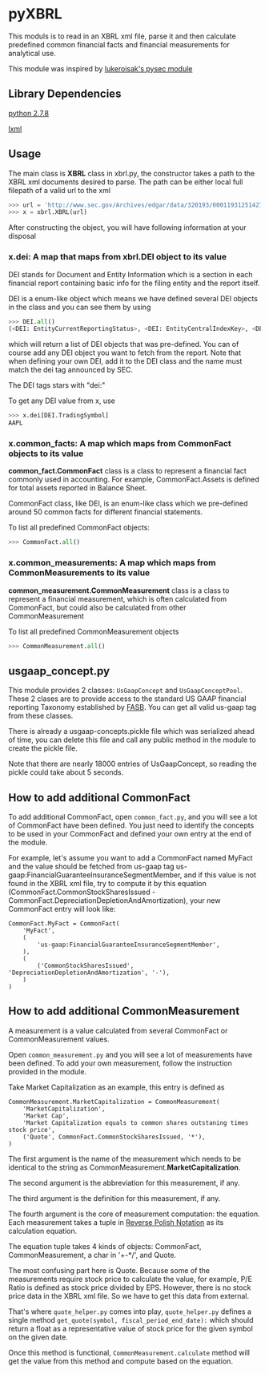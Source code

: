 # pyXBRL

This moduls is to read in an XBRL xml file, parse it and then calculate predefined common financial facts and financial measurements for analytical use.

This module was inspired by [lukeroisak's pysec module](https://github.com/lukerosiak/pysec)

## Library Dependencies

[python 2.7.8](https://www.python.org/download/releases/2.7.8/)

[lxml](http://lxml.de/)

## Usage

The main class is **XBRL** class in xbrl.py, the constructor takes a path to the XBRL xml documents desired to parse. The path can be either local full filepath of a valid url to the xml

```python
>>> url = 'http://www.sec.gov/Archives/edgar/data/320193/000119312514277160/aapl-20140628.xml'
>>> x = xbrl.XBRL(url)
```

After constructing the object, you will have following information at your disposal

### x.dei: A map that maps from xbrl.DEI object to its value
DEI stands for Document and Entity Information which is a section in each financial report containing basic info for the filing entity and the report itself.

DEI is a enum-like object which means we have defined several DEI objects in the class and you can see them by using

```python
>>> DEI.all()
(<DEI: EntityCurrentReportingStatus>, <DEI: EntityCentralIndexKey>, <DEI: CurrentFiscalYearEndDate>, <DEI: DocumentPeriodEndDate>, <DEI: DocumentFiscalPeriodFocus>, <DEI: EntityWellKnownSeasonedIssuer>, <DEI: EntityVoluntaryFilers>, <DEI: TradingSymbol>, <DEI: DocumentFiscalYearFocus>, <DEI: DocumentType>, <DEI: EntityFilerCategory>, <DEI: AmendmentFlag>, <DEI: EntityRegistrantName>, <DEI: EntityCommonStockSharesOutstanding>, <DEI: EntityPublicFloat>)
```

which will return a list of DEI objects that was pre-defined.
You can of course add any DEI object you want to fetch from the report. Note that when defining your own DEI, add it to the DEI class and the name must match the dei tag announced by SEC.

The DEI tags stars with "dei:"

To get any DEI value from x, use

```python
>>> x.dei[DEI.TradingSymbol]
AAPL
```

### x.common_facts: A map which maps from CommonFact objects to its value

**common_fact.CommonFact** class is a class to represent a financial fact commonly used in accounting. For example, CommonFact.Assets is defined for total assets reported in Balance Sheet.

CommonFact class, like DEI, is an enum-like class which we pre-defined around 50 common facts for different financial statements.

To list all predefined CommonFact objects:
```python
>>> CommonFact.all()
```

### x.common_measurements: A map which maps from CommonMeasurements to its value

**common_measurement.CommonMeasurement** class is a class to represent a financial measurement, which is often calculated from CommonFact, but could also be calculated from other CommonMeasurement

To list all predefined CommonMeasurement objects
```python
>>> CommonMeasurement.all()
```

## usgaap_concept.py

This module provides 2 classes: `UsGaapConcept` and `UsGaapConceptPool`. These 2 clases are to provide access to the standard US GAAP financial reporting Taxonomy established by [FASB](http://www.fasb.org/home). You can get all valid us-gaap tag from these classes.

There is already a usgaap-concepts.pickle file which was serialized ahead of time, you can delete this file and call any public method in the module to create the pickle file.

Note that there are nearly 18000 entries of UsGaapConcept, so reading the pickle could take about 5 seconds.

## How to add additional CommonFact

To add additional CommonFact, open `common_fact.py`, and you will see a lot of CommonFact have been defined. You just need to identify the concepts to be used in your CommonFact and defined your own entry at the end of the module.

For example, let's assume you want to add a CommonFact named MyFact and the value should be fetched from us-gaap tag us-gaap:FinancialGuaranteeInsuranceSegmentMember, and if this value is not found in the XBRL xml file, try to compute it by this equation (CommonFact.CommonStockSharesIssued - CommonFact.DepreciationDepletionAndAmortization), your new CommonFact entry will look like:

```
CommonFact.MyFact = CommonFact(
    'MyFact',
    (
        'us-gaap:FinancialGuaranteeInsuranceSegmentMember',
    ),
    (
        ('CommonStockSharesIssued', 'DepreciationDepletionAndAmortization', '-'),
    )
)
```

## How to add additional CommonMeasurement

A measurement is a value calculated from several CommonFact or CommonMeasurement values.

Open `common_measurement.py` and you will see a lot of measurements have been defined. To add your own measurement, follow the instruction provided in the module.

Take Market Capitalization as an example, this entry is defined as

```
CommonMeasurement.MarketCapitalization = CommonMeasurement(
    'MarketCapitalization',
    'Market Cap',
    'Market Capitalization equals to common shares outstaning times stock price',
    ('Quote', CommonFact.CommonStockSharesIssued, '*'),
)
```

The first argument is the name of the measurement which needs to be identical to the string as CommonMeasurement.**MarketCapitalization**.

The second argument is the abbreviation for this measurement, if any.

The third argument is the definition for this measurement, if any.

The fourth argument is the core of measurement computation: the equation. Each measurement takes a tuple in [Reverse Polish Notation](http://en.wikipedia.org/wiki/Reverse_Polish_notation) as its calculation equation.

The equation tuple takes 4 kinds of objects: CommonFact, CommonMeasurement, a char in '+-*/', and Quote.

The most confusing part here is Quote. Because some of the measurements require stock price to calculate the value, for example, P/E Ratio is defined as stock price divided by EPS. However, there is no stock price data in the XBRL xml file. So we have to get this data from external.

That's where `quote_helper.py` comes into play, `quote_helper.py` defines a single method
```get_quote(symbol, fiscal_period_end_date):```
which should return a float as a representative value of stock price for the given symbol on the given date.

Once this method is functional, `CommonMeasurement.calculate` method will get the value from this method and compute based on the equation.
